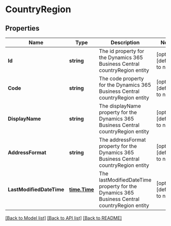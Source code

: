 # CountryRegion

## Properties
Name | Type | Description | Notes
------------ | ------------- | ------------- | -------------
**Id** | **string** | The id property for the Dynamics 365 Business Central countryRegion entity | [optional] [default to null]
**Code** | **string** | The code property for the Dynamics 365 Business Central countryRegion entity | [optional] [default to null]
**DisplayName** | **string** | The displayName property for the Dynamics 365 Business Central countryRegion entity | [optional] [default to null]
**AddressFormat** | **string** | The addressFormat property for the Dynamics 365 Business Central countryRegion entity | [optional] [default to null]
**LastModifiedDateTime** | [**time.Time**](time.Time.md) | The lastModifiedDateTime property for the Dynamics 365 Business Central countryRegion entity | [optional] [default to null]

[[Back to Model list]](../README.md#documentation-for-models) [[Back to API list]](../README.md#documentation-for-api-endpoints) [[Back to README]](../README.md)

